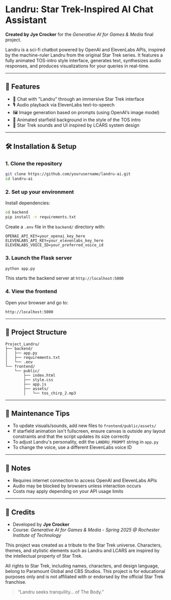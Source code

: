 # Landru: Star Trek-Inspired AI Chat Assistant

**Created by Jye Crocker** for the *Generative AI for Games & Media* final project.

Landru is a sci-fi chatbot powered by OpenAI and ElevenLabs APIs, inspired by the machine-ruler Landru from the original Star Trek series. It features a fully animated TOS-intro style interface, generates text, synthesizes audio responses, and produces visualizations for your queries in real-time.

---

## 🚀 Features

- 🤖 Chat with "Landru" through an immersive Star Trek interface
- 🎙️ Audio playback via ElevenLabs text-to-speech
- 🖼️ Image generation based on prompts (using OpenAI’s image model)
- 🌌 Animated starfield background in the style of the TOS intro
- 🖖 Star Trek sounds and UI inspired by LCARS system design

---

## 🛠️ Installation & Setup

### 1. Clone the repository
```bash
git clone https://github.com/yourusername/landru-ai.git
cd landru-ai
```

### 2. Set up your environment
Install dependencies:
```bash
cd backend
pip install -r requirements.txt
```

Create a `.env` file in the `backend/` directory with:
```env
OPENAI_API_KEY=your_openai_key_here
ELEVENLABS_API_KEY=your_elevenlabs_key_here
ELEVENLABS_VOICE_ID=your_preferred_voice_id
```

### 3. Launch the Flask server
```bash
python app.py
```
This starts the backend server at `http://localhost:5000`

### 4. View the frontend
Open your browser and go to:
```
http://localhost:5000
```

---

## 🧩 Project Structure

```
Project_Landru/
├── backend/
│   ├── app.py
│   ├── requirements.txt
│   └── .env
└── frontend/
    └── public/
        ├── index.html
        ├── style.css
        ├── app.js
        ├── assets/
        │   └── tos_chirp_2.mp3
```

---

## 🧠 Maintenance Tips

- To update visuals/sounds, add new files to `frontend/public/assets/`
- If starfield animation isn't fullscreen, ensure canvas is outside any layout constraints and that the script updates its size correctly
- To adjust Landru's personality, edit the `LANDRU_PROMPT` string in `app.py`
- To change the voice, use a different ElevenLabs voice ID

---

## 📌 Notes

- Requires internet connection to access OpenAI and ElevenLabs APIs
- Audio may be blocked by browsers unless interaction occurs
- Costs may apply depending on your API usage limits

---

## 🖖 Credits

- Developed by **Jye Crocker**
- Course: *Generative AI for Games & Media - Spring 2025 @ Rochester Institute of Technology*

This project was created as a tribute to the Star Trek universe. Characters, themes, and stylistic elements such as Landru and LCARS are inspired by the intellectual property of Star Trek.

All rights to Star Trek, including names, characters, and design language, belong to Paramount Global and CBS Studios. This project is for educational purposes only and is not affiliated with or endorsed by the official Star Trek franchise.

> “Landru seeks tranquility… of The Body.”

